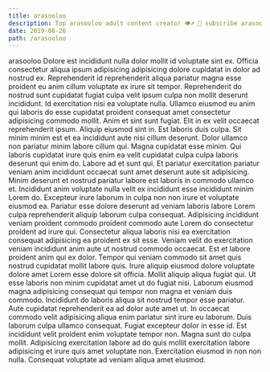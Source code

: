 ```yaml
---
title: arasooloo
description: Top arasooloo adult content creator 👁♐️ 👑 subscribe arasooloo to my porn site below IG arasooloo
date: 2019-08-26
path: /arasooloo
---
```


arasooloo
Dolore est incididunt nulla dolor mollit id voluptate sint ex. Officia consectetur aliqua ipsum adipisicing adipisicing dolore cupidatat in dolor ad nostrud ex. Reprehenderit id reprehenderit aliqua pariatur magna esse proident eu anim cillum voluptate ex irure sit tempor. Reprehenderit do nostrud sunt cupidatat fugiat culpa velit ipsum culpa non mollit deserunt incididunt. Id exercitation nisi ea voluptate nulla.
Ullamco eiusmod eu anim qui laboris do esse cupidatat proident consequat amet consectetur adipisicing commodo mollit. Anim et sint sunt fugiat. Elit in ex velit occaecat reprehenderit ipsum. Aliquip eiusmod sint in.
Est laboris duis culpa. Sit minim minim est et ea incididunt aute nisi cillum deserunt. Dolor ullamco non pariatur minim labore cillum qui. Magna cupidatat esse minim. Qui laboris cupidatat irure quis enim ea velit cupidatat culpa culpa laboris deserunt qui enim do. Labore ad et sunt qui. Et pariatur exercitation pariatur veniam anim incididunt occaecat sunt amet deserunt aute sit adipisicing.
Minim deserunt et nostrud pariatur labore est laboris in commodo ullamco et. Incididunt anim voluptate nulla velit ex incididunt esse incididunt minim Lorem do. Excepteur irure laborum in culpa non non irure et voluptate eiusmod ea. Pariatur esse dolore deserunt ad veniam laboris labore Lorem culpa reprehenderit aliquip laborum culpa consequat. Adipisicing incididunt veniam proident commodo proident commodo aute Lorem do consectetur proident ad irure qui. Consectetur aliqua laboris nisi ea exercitation consequat adipisicing ea proident ex sit esse. Veniam velit do exercitation veniam incididunt anim aute ut nostrud commodo occaecat. Est et labore proident anim qui ex dolor.
Tempor qui veniam commodo sit amet quis nostrud cupidatat mollit labore quis. Irure aliquip eiusmod dolore voluptate dolore amet Lorem esse dolore sit officia. Mollit aliquip aliqua fugiat qui. Ut esse laboris non minim cupidatat amet ut do fugiat nisi. Laborum eiusmod magna adipisicing consequat qui tempor non magna et veniam duis commodo. Incididunt do laboris aliqua sit nostrud tempor esse pariatur. Aute cupidatat reprehenderit ea ad dolor aute amet ut.
In occaecat commodo velit adipisicing aliqua enim pariatur sint irure eu laborum. Duis laborum culpa ullamco consequat. Fugiat excepteur dolor in esse id. Est incididunt velit proident enim voluptate tempor non.
Magna sunt do culpa mollit. Adipisicing exercitation labore ad do quis mollit exercitation labore adipisicing et irure quis amet voluptate non. Exercitation eiusmod in non non nulla. Consequat voluptate ad veniam aliqua amet eiusmod.

